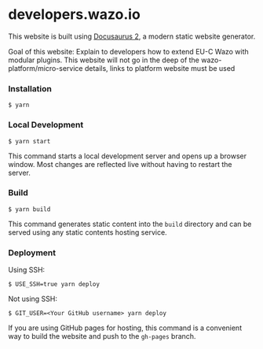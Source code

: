 # developers.wazo.io

This website is built using [Docusaurus 2](https://docusaurus.io/), a modern static website generator.

Goal of this website: Explain to developers how to extend EU-C Wazo with modular
plugins. This website will not go in the deep of the wazo-platform/micro-service
details, links to platform website must be used

### Installation

```
$ yarn
```

### Local Development

```
$ yarn start
```

This command starts a local development server and opens up a browser window. Most changes are reflected live without having to restart the server.

### Build

```
$ yarn build
```

This command generates static content into the `build` directory and can be served using any static contents hosting service.

### Deployment

Using SSH:

```
$ USE_SSH=true yarn deploy
```

Not using SSH:

```
$ GIT_USER=<Your GitHub username> yarn deploy
```

If you are using GitHub pages for hosting, this command is a convenient way to build the website and push to the `gh-pages` branch.
